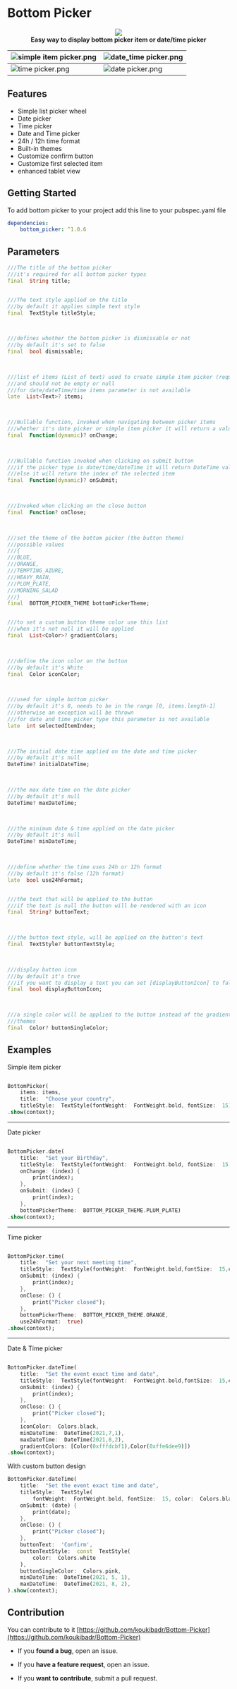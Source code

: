
  

# Bottom Picker

  

<p align="center">
<img  src="https://github.com/koukibadr/Bottom-Picker/blob/main/example/bottom_picker_logo.gif?raw=true"/>
<br>
<b>Easy way to display bottom picker item or date/time picker</b>
</p>

  

| ![simple item picker.png](https://github.com/koukibadr/Bottom-Picker/blob/main/example/simple%20item%20picker.png?raw=true) | ![date_time picker.png](https://github.com/koukibadr/Bottom-Picker/blob/main/example/date_time%20picker.png?raw=true) |
|--|--|
| ![time picker.png](https://github.com/koukibadr/Bottom-Picker/blob/main/example/time%20picker.png?raw=true) | ![date picker.png](https://github.com/koukibadr/Bottom-Picker/blob/main/example/date%20picker.png?raw=true) |

  
  

## Features

- Simple list picker wheel
- Date picker
- Time picker
- Date and Time picker
- 24h / 12h time format
- Built-in themes
- Customize confirm button
- Customize first selected item
- enhanced tablet view

  

## Getting Started

  

To add bottom picker to your project add this line to your pubspec.yaml file
```yaml
dependencies:
	bottom_picker: ^1.0.6
```

## Parameters

```dart
///The title of the bottom picker
///it's required for all bottom picker types
final  String title;


///The text style applied on the title
///by default it applies simple text style
final  TextStyle titleStyle;

  

///defines whether the bottom picker is dismissable or not
///by default it's set to false
final  bool dismissable;

  

///list of items (List of text) used to create simple item picker (required)
///and should not be empty or null
///for date/dateTime/time items parameter is not available
late  List<Text>? items;

  

///Nullable function, invoked when navigating between picker items
///whether it's date picker or simple item picker it will return a value DateTime or int(index)
final  Function(dynamic)? onChange;

  

///Nullable function invoked when clicking on submit button
///if the picker type is date/time/dateTime it will return DateTime value
///else it will return the index of the selected item
final  Function(dynamic)? onSubmit;

  

///Invoked when clicking on the close button
final  Function? onClose;

  

///set the theme of the bottom picker (the button theme)
///possible values
///{
///BLUE,
///ORANGE,
///TEMPTING_AZURE,
///HEAVY_RAIN,
///PLUM_PLATE,
///MORNING_SALAD
///}
final  BOTTOM_PICKER_THEME bottomPickerTheme;


///to set a custom button theme color use this list
///when it's not null it will be applied
final  List<Color>? gradientColors;

  

///define the icon color on the button
///by default it's White
final  Color iconColor;

  

///used for simple bottom picker
///by default it's 0, needs to be in the range [0, items.length-1]
///otherwise an exception will be thrown
///for date and time picker type this parameter is not available
late  int selectedItemIndex;

  

///The initial date time applied on the date and time picker
///by default it's null
DateTime? initialDateTime;

  

///the max date time on the date picker
///by default it's null
DateTime? maxDateTime;

  

///the minimum date & time applied on the date picker
///by default it's null
DateTime? minDateTime;

  

///define whether the time uses 24h or 12h format
///by default it's false (12h format)
late  bool use24hFormat;


///the text that will be applied to the button
///if the text is null the button will be rendered with an icon
final  String? buttonText;

  

///the button text style, will be applied on the button's text
final  TextStyle? buttonTextStyle;

  

///display button icon
///by default it's true
///if you want to display a text you can set [displayButtonIcon] to false
final  bool displayButtonIcon;

  

///a single color will be applied to the button instead of the gradient
///themes
final  Color? buttonSingleColor;
```

  
  

## Examples

  

Simple item picker

```dart

BottomPicker(
	items: items,
	title:  "Choose your country",
	titleStyle:  TextStyle(fontWeight:  FontWeight.bold, fontSize:  15))
.show(context);

```

<hr>

  

Date picker

```dart

BottomPicker.date(
	title:  "Set your Birthday",
	titleStyle:  TextStyle(fontWeight:  FontWeight.bold, fontSize:  15, color:  Colors.blue),
	onChange: (index) {
		print(index);
	},
	onSubmit: (index) {
		print(index);
	},
	bottomPickerTheme:  BOTTOM_PICKER_THEME.PLUM_PLATE)
.show(context);

```

<hr>

  

Time picker

```dart

BottomPicker.time(
	title:  "Set your next meeting time",
	titleStyle:  TextStyle(fontWeight:  FontWeight.bold,fontSize:  15,color:  Colors.orange),
	onSubmit: (index) {
		print(index);
	},
	onClose: () {
		print("Picker closed");
	},
	bottomPickerTheme:  BOTTOM_PICKER_THEME.ORANGE,
	use24hFormat:  true)
.show(context);

```

  

<hr>

  

Date & Time picker

```dart

BottomPicker.dateTime(
	title:  "Set the event exact time and date",
	titleStyle:  TextStyle(fontWeight:  FontWeight.bold,fontSize:  15,color:  Colors.black),
	onSubmit: (index) {
		print(index);
	},
	onClose: () {
		print("Picker closed");
	},
	iconColor:  Colors.black,
	minDateTime:  DateTime(2021,7,1),
	maxDateTime:  DateTime(2021,8,2),
	gradientColors: [Color(0xfffdcbf1),Color(0xffe6dee9)])
.show(context);

```

With custom button design

```dart
BottomPicker.dateTime(
	title:  "Set the event exact time and date",
	titleStyle:  TextStyle(
		fontWeight:  FontWeight.bold, fontSize:  15, color:  Colors.black),
	onSubmit: (date) {
		print(date);
	},
	onClose: () {
		print("Picker closed");
	},
	buttonText:  'Confirm',
	buttonTextStyle:  const  TextStyle(
		color:  Colors.white
	),
	buttonSingleColor:  Colors.pink,
	minDateTime:  DateTime(2021, 5, 1),
	maxDateTime:  DateTime(2021, 8, 2),
).show(context);
```

## Contribution

  

You can contribute to it [https://github.com/koukibadr/Bottom-Picker](https://github.com/koukibadr/Bottom-Picker)

- If you **found a bug**, open an issue.

- If you **have a feature request**, open an issue.

- If you **want to contribute**, submit a pull request.